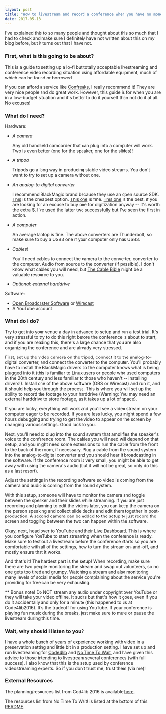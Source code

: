 ```yaml
---
layout: post
title: "How to livestream and record a conference when you have no money"
date: 2017-05-13
---
```


I've explained this to so many people and thought about this so much that I had to check and make sure I definitely have not written about this on my blog before, but it turns out that I have not.

### First, what is this going to be about?

This is a guide to setting up a lo-fi but totally acceptable livestreaming and conference video recording situation using affordable equipment, much of which can be found or borrowed.

If you can afford a service like [Confreaks](http://www.confreaks.com/), I really recommend it! They are very nice people and do great work. However, this guide is for when you are in a low-budget situation and it's better to do it yourself than not do it at all. No excuses!

### What do I need?

Hardware:
- *A camera*

   Any old handheld camcorder that can plug into a computer will work. Two is even better (one for the speaker, one for the slides)!
- *A tripod*

   Tripods go a long way in producing stable video streams. You don't want to try to set up a camera without one.
- *An analog-to-digital converter*

   I recommend BlackMagic brand because they use an open source SDK. [This](https://smile.amazon.com/gp/product/B009D91314/ref=s9_dcacsd_dcoop_bw_c_x_1_w) is the cheapest option. [This one](https://smile.amazon.com/Blackmagic-Design-Intensity-Shuttle-Thunderbolt/dp/B007ZDHDRS/) is fine. [This one](https://smile.amazon.com/Blackmagic-Design-Express-UltraStudio/dp/B008RTY2XC) is the best, if you are looking for an excuse to buy one for digitization anyway -- it's worth the extra $. I've used the latter two successfully but I've seen the first in action.
- *A computer*

   An average laptop is fine. The above converters are Thunderbolt, so make sure to buy a USB3 one if your computer only has USB3.
- *Cables!*

   You'll need cables to connect the camera to the converter, converter to the computer. Audio from source to the converter (if possible). I don't know what cables you will need, but [The Cable Bible](https://amiaopensource.github.io/cable-bible/) might be a valuable resource to you.

- *Optional: external harddrive*

Software:
- [Open Broadcaster Software](https://obsproject.com/) or [Wirecast](http://www.telestream.net/wirecastplay/landing.htm)
- A YouTube account

### What do I do?

Try to get into your venue a day in advance to setup and run a test trial. It's very stressful to try to do this right before the conference is about to start, and if you are reading this, there's a large chance that you are also organizing the conference and are already very stressed.

First, set up the video camera on the tripod, connect it to the analog-to-digital converter, and connect the converter to the computer. You'll probably have to install the BlackMagic drivers so the computer knows what is being plugged into it (this is familiar to Linux users or people who used computers in the 20th century and less familiar to those who haven't -- installing drivers!). Install one of the above software (OBS or Wirecast) and run it, and it should help you through the process. This is where you will set up the ability to record the footage to your harddrive (Warning: You may need an external harddrive to store footage, as it takes up a lot of space).

If you are lucky, everything will work and you'll see a video stream on your computer eager to be recorded. If you are less lucky, you might spend a few hours debugging and trying to get the video to appear on the screen by changing various settings.  Good luck to you.

Next, you'll need to plug into the sound system that amplifies the speaker's voice to the conference room. The cables you will need will depend on that setup, and you might need some extensions to run the cable from the front to the back of the room, if necessary. Plug a cable from the sound system into the analog-to-digital converter and you should hear it broadcasting in the software. If the conference room is very small, you might be able to get away with using the camera's audio (but it will not be great, so only do this as a last resort).

Adjust the settings in the recording software so video is coming from the camera and audio is coming from the sound system.

With this setup, someone will have to monitor the camera and toggle between the speaker and their slides while streaming. If you are just recording and planning to edit the videos later, you can keep the camera on the person speaking and collect slide decks and edit them together in post-production. A second camera can be added to the setup to just record the screen and toggling between the two can happen within the software.

Okay, next, head over to YouTube and their [Live Dashboard](https://www.youtube.com/live_dashboard). This is where you configure YouTube to start streaming when the conference is ready. Make sure to test out a livestream before the conference starts so you are comfortable with all of the settings, how to turn the stream on-and-off, and mostly ensure that it works.

And that's it! The hardest part is the setup! When recording, make sure there are two people monitoring the stream and swap out volunteers, so no one gets too tired and grumpy. Watching a stream and also monitoring many levels of social media for people complaining about the service you're providing for free can be very exhausting.

** Bonus note! Do NOT stream any audio under copyright over YouTube or they will take your video offline. It sucks but that's how it goes, even if you do it accidentally and only for a minute (this happened to us at Code4lib2016). It's the tradeoff for using YouTube. If your conference is playing fun music during the breaks, just make sure to mute or pause the livestream during this time.

### Wait, why should I listen to you?

I have a whole bunch of years of experience working with video in a preservation setting and little bit in a production setting. I have set up and run livestreaming for [Code4lib](https://code4lib.org/) and [No Time To Wait](https://github.com/preforma/notimetowait), and have given this advice to those intending to livestream several conferences (with full success). I also know that this is the setup used by conference videostreaming experts. So if you don't trust me, trust them (via me)!

### External Resources

The planning/resources list from Cod4lib 2016 is available [here](https://wiki.code4lib.org/2016_Video_Recording_%26_Streaming).

The resources list from No Time To Wait! is listed at the bottom of this [README](https://github.com/preforma/notimetowait#streaming).
